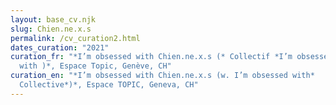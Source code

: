 ```yaml
---
layout: base_cv.njk
slug: Chien.ne.x.s
permalink: /cv_curation2.html
dates_curation: "2021"
curation_fr: "*I’m obsessed with Chien.ne.x.s (* Collectif *I’m obsessed
  with )*, Espace Topic, Genève, CH"
curation_en: "*I’m obsessed with Chien.ne.x.s (w. I’m obsessed with*
  Collective*)*, Espace TOPIC, Geneva, CH"
---
```

